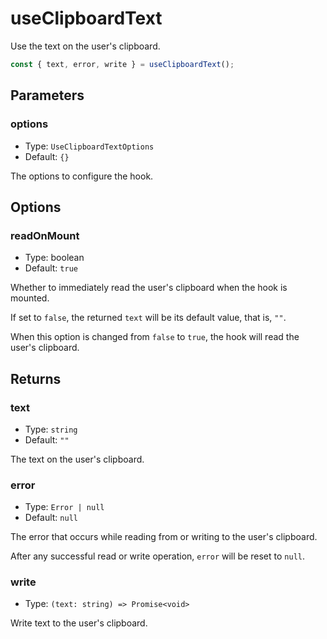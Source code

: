 # useClipboardText

Use the text on the user's clipboard.

```ts
const { text, error, write } = useClipboardText();
```

## Parameters

### options

- Type: `UseClipboardTextOptions`
- Default: `{}`

The options to configure the hook.

## Options

### readOnMount

- Type: boolean
- Default: `true`

Whether to immediately read the user's clipboard when the hook is mounted.

If set to `false`, the returned `text` will be its default value, that is, `""`.

When this option is changed from `false` to `true`, the hook will read the user's clipboard.

## Returns

### text

- Type: `string`
- Default: `""`

The text on the user's clipboard.

### error

- Type: `Error | null`
- Default: `null`

The error that occurs while reading from or writing to the user's clipboard.

After any successful read or write operation, `error` will be reset to `null`.

### write

- Type: `(text: string) => Promise<void>`

Write text to the user's clipboard.
